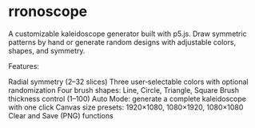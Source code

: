 # rronoscope
A customizable kaleidoscope generator built with p5.js. Draw symmetric patterns by hand or generate random designs with adjustable colors, shapes, and symmetry.

Features:

Radial symmetry (2–32 slices)
Three user‑selectable colors with optional randomization
Four brush shapes: Line, Circle, Triangle, Square
Brush thickness control (1–100)
Auto Mode: generate a complete kaleidoscope with one click
Canvas size presets: 1920×1080, 1080×1920, 1080×1080
Clear and Save (PNG) functions
